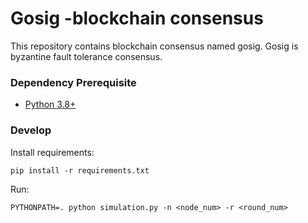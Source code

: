 # Gosig -blockchain consensus
This repository contains blockchain consensus named gosig. Gosig is byzantine fault tolerance consensus.

### Dependency Prerequisite

- [Python 3.8+](https://www.python.org/downloads/)

### Develop

Install requirements:
```
pip install -r requirements.txt
```

Run:
```
PYTHONPATH=. python simulation.py -n <node_num> -r <round_num>